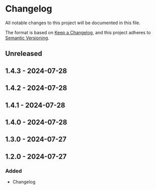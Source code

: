 # Changelog

All notable changes to this project will be documented in this file.

The format is based on [Keep a Changelog](https://keepachangelog.com/en/1.0.0/),
and this project adheres to [Semantic Versioning](https://semver.org/spec/v2.0.0.html).

## Unreleased

## 1.4.3 - 2024-07-28

## 1.4.2 - 2024-07-28

## 1.4.1 - 2024-07-28

## 1.4.0 - 2024-07-28

## 1.3.0 - 2024-07-27

## 1.2.0 - 2024-07-27
### Added
- Changelog
